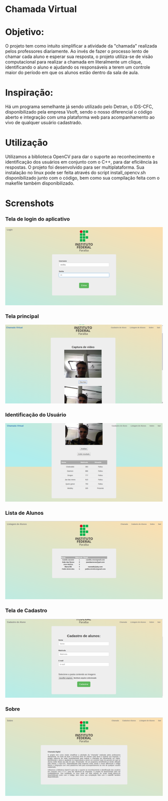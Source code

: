 # Chamada Virtual


# Objetivo:
O projeto tem como intuito simplificar a atividade da "chamada" realizada pelos professores diariamente. Ao invés de fazer o processo lento de chamar cada aluno e esperar sua resposta, o projeto utiliza-se de visão computacional para realizar a chamada em literalmente um clique, identificando o aluno e ajudando os responsáveis a terem um controle maior do período em que os alunos estão dentro da sala de aula.
# Inspiração:
Há um programa semelhante já sendo utilizado pelo Detran, o IDS-CFC, disponibilizado pela empresa Vsoft, sendo o nosso diferencial o código aberto e integração com uma plataforma web para acompanhamento ao vivo de qualquer usuário cadastrado.

# Utilização

Utilizamos a biblioteca OpenCV para dar o suporte ao reconhecimento e identificação dos usuários em conjunto com o C++, para dar eficiência às respostas. O projeto foi desenvolvido para ser multiplataforma. Sua instalação no linux pode ser feita através do script install_opencv.sh disponibilizado junto com o código, bem como sua compilação feita com o makefile também disponibilizado.


# Screnshots

### Tela de login do aplicativo
![Tela de login](screenshots/Login.png)

### Tela principal
![Tela principal](screenshots/Chamada.png)

### Identificação do Usuário
![Identificação](screenshots/Chamada_virtual.png)

### Lista de Alunos
![Lista de Alunos](screenshots/Lista.png)

### Tela de Cadastro
![Tela de Cadastro](screenshots/Cadastro.png)

### Sobre
![Tela de Cadastro](screenshots/Sobre.png)
